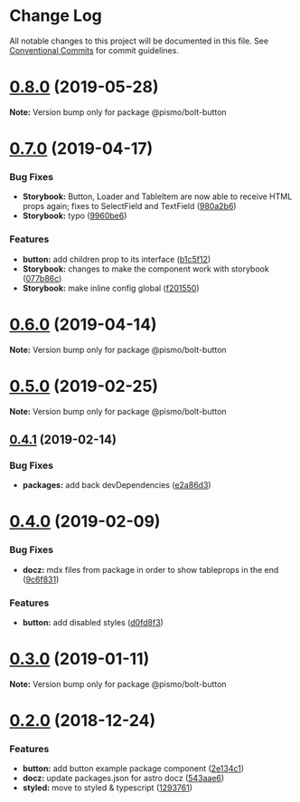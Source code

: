 # Change Log

All notable changes to this project will be documented in this file.
See [Conventional Commits](https://conventionalcommits.org) for commit guidelines.

# [0.8.0](https://github.com/pismo/bolt/compare/v0.7.0...v0.8.0) (2019-05-28)

**Note:** Version bump only for package @pismo/bolt-button





# [0.7.0](https://github.com/pismo/bolt/compare/v0.6.0...v0.7.0) (2019-04-17)


### Bug Fixes

* **Storybook:** Button, Loader and TableItem are now able to receive HTML props again; fixes to SelectField and TextField ([980a2b6](https://github.com/pismo/bolt/commit/980a2b6))
* **Storybook:** typo ([9960be6](https://github.com/pismo/bolt/commit/9960be6))


### Features

* **button:** add children prop to its interface ([b1c5f12](https://github.com/pismo/bolt/commit/b1c5f12))
* **Storybook:** changes to make the component work with storybook ([077b86c](https://github.com/pismo/bolt/commit/077b86c))
* **Storybook:** make inline config global ([f201550](https://github.com/pismo/bolt/commit/f201550))





# [0.6.0](https://github.com/pismo/bolt/compare/v0.5.0...v0.6.0) (2019-04-14)

**Note:** Version bump only for package @pismo/bolt-button





# [0.5.0](https://github.com/pismo/bolt/compare/v0.4.1...v0.5.0) (2019-02-25)

**Note:** Version bump only for package @pismo/bolt-button





## [0.4.1](https://github.com/pismo/bolt/compare/v0.4.0...v0.4.1) (2019-02-14)


### Bug Fixes

* **packages:** add back devDependencies ([e2a86d3](https://github.com/pismo/bolt/commit/e2a86d3))





# [0.4.0](https://github.com/pismo/bolt/compare/v0.3.0...v0.4.0) (2019-02-09)


### Bug Fixes

* **docz:** mdx files from package in order to show tableprops in the end ([9c6f831](https://github.com/pismo/bolt/commit/9c6f831))


### Features

* **button:** add disabled styles ([d0fd8f3](https://github.com/pismo/bolt/commit/d0fd8f3))





# [0.3.0](https://github.com/pismo/bolt/compare/v0.2.0...v0.3.0) (2019-01-11)

**Note:** Version bump only for package @pismo/bolt-button





# [0.2.0](https://github.com/pismo/bolt/compare/v0.0.1-32...v0.2.0) (2018-12-24)


### Features

* **button:** add button example package component ([2e134c1](https://github.com/pismo/bolt/commit/2e134c1))
* **docz:** update packages.json for astro docz ([543aae6](https://github.com/pismo/bolt/commit/543aae6))
* **styled:** move to styled & typescript ([1293761](https://github.com/pismo/bolt/commit/1293761))
